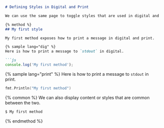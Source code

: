 ```markdown
# Defining Styles in Digital and Print
```

```markdown
We can use the same page to toggle styles that are used in digital and print. Toggle in the top right corner to see the difference.

{% method %}
## My first style

My first method exposes how to print a message in digital and print.

{% sample lang="dig" %}
Here is how to print a message to `stdout` in digital.

```js
console.log('My first method');
```

{% sample lang="print" %}
Here is how to print a message to `stdout` in print.

```go
fmt.Println("My first method")
```

{% common %}
We can also display content or styles that are common between the two.

```bash
$ My first method
```
{% endmethod %}
```



